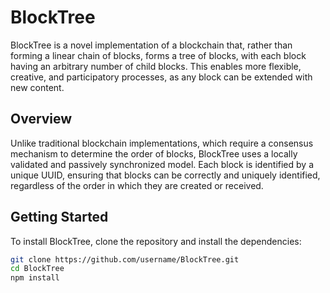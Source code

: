 # BlockTree

BlockTree is a novel implementation of a blockchain that, rather than forming a linear chain of blocks, forms a tree of blocks, with each block having an arbitrary number of child blocks. This enables more flexible, creative, and participatory processes, as any block can be extended with new content.

## Overview

Unlike traditional blockchain implementations, which require a consensus mechanism to determine the order of blocks, BlockTree uses a locally validated and passively synchronized model. Each block is identified by a unique UUID, ensuring that blocks can be correctly and uniquely identified, regardless of the order in which they are created or received.

## Getting Started

To install BlockTree, clone the repository and install the dependencies:

```bash
git clone https://github.com/username/BlockTree.git
cd BlockTree
npm install